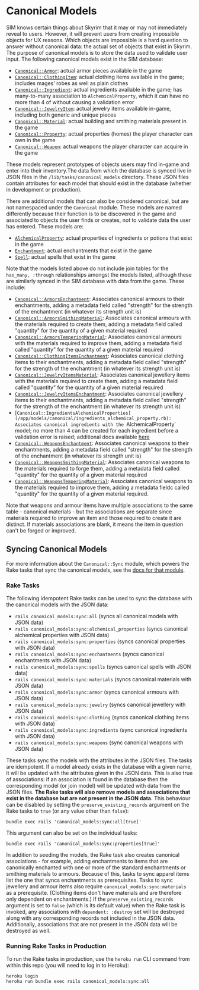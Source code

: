 # Canonical Models

SIM knows certain things about Skyrim that it may or may not immediately reveal to users. However, it will prevent users from creating impossible objects for UX reasons. Which objects are impossible is a hard question to answer without canonical data: the actual set of objects that exist in Skyrim. The purpose of canonical models is to store the data used to validate user input. The following canonical models exist in the SIM database:

* [`Canonical::Armor`](/app/models/canonical_armor.rb): actual armor pieces available in the game
* [`Canonical::ClothingItem`](/app/models/canonical_clothing_item.rb): actual clothing items available in the game; includes mages' robes as well as plain clothes
* [`Canonical::Ingredient`](/app/models/canonical_ingredient.rb): actual ingredients available in the game; has many-to-many association to `AlchemicalProperty`, which it can have no more than 4 of without causing a validation error
* [`Canonical::JewelryItem`](/app/models/canonical_jewelry_item.rb): actual jewelry items available in-game, including both generic and unique pieces
* [`Canonical::Material`](/app/models/canonical_material.rb): actual building and smithing materials present in the game
* [`Canonical::Property`](/app/models/canonical_property.rb): actual properties (homes) the player character can own in the game
* [`Canonical::Weapon`](/app/models/canonical_weapon.rb): actual weapons the player character can acquire in the game

These models represent prototypes of objects users may find in-game and enter into their inventory.The data from which the database is synced live in JSON files in the `/lib/tasks/canonical_models` directory. These JSON files contain attributes for each model that should exist in the database (whether in development or production).

There are additional models that can also be considered canonical, but are not namespaced under the `Canonical` module. These models are named differently because their function is to be discovered in the game and associated to objects the user finds or creates, not to validate data the user has entered. These models are:

* [`AlchemicalProperty`](/app/models/alchemical_property.rb): actual properties of ingredients or potions that exist in the game
* [`Enchantment`](/app/models/enchantment.rb): actual enchantments that exist in the game
* [`Spell`](/app/models/spell.rb): actual spells that exist in the game

Note that the models listed above do not include join tables for the `has_many, :through` relationships amongst the models listed, although these are similarly synced in the SIM database with data from the game. These include:

* [`Canonical::ArmorsEnchantment`](/app/models/canonical/armors_enchantment.rb): Associates canonical armours to their enchantments, adding a metadata field called "strength" for the strength of the enchantment (in whatever its strength unit is)
* [`Canonical::ArmorsSmithingMaterial`](/app/models/canonical/armors_smithing_material.rb): Associates canonical armours with the materials required to create them, adding a metadata field called "quantity" for the quantity of a given material required
* [`Canonical::ArmorsTemperingMaterial`](/app/models/canonical/armors_tempering_material.rb): Associates canonical armours with the materials required to improve them, adding a metadata field called "quantity" for the quantity of a given material required
* [`Canonical::ClothingItemsEnchantment`](/app/models/canonical/clothing_items_enchantment.rb): Associates canonical clothing items to their enchantments, adding a metadata field called "strength" for the strength of the enchantment (in whatever its strength unit is)
* [`Canonical::JewelryItemsMaterial`](/app/models/canonical/jewelry_items_canonical_material.rb): Associates canonical jewellery items with the materials required to create them, adding a metadata field called "quantity" for the quantity of a given material required
* [`Canonical::JewelryItemsEnchantment`](/app/models/canonical/jewelry_items_enchantment.rb): Associates canonical jewellery items to their enchantments, adding a metadata field called "strength" for the strength of the enchantment (in whatever its strength unit is)
* [`Canonical::IngredientsAlchemicalProperties](/app/models/canonical/ingredients_alchemical_property.rb): Associates canonical ingredients with the `AlchemicalProperty` model; no more than 4 can be created for each ingredient before a validation error is raised; additional docs available [here](/docs/models/canonical-ingredients-alchemical-property.md)
* [`Canonical::WeaponsEnchantment`](/app/models/canonical/weapons_enchantment.rb): Associates canonical weapons to their enchantments, adding a metadata field called "strength" for the strength of the enchantment (in whatever its strength unit is)
* [`Canonical::WeaponsSmithingMaterial`](/app/models/canonical/weapons_smithing_material.rb): Associates canonical weapons to the materials required to forge them, adding a metadata field called "quantity" for the quantity of a given material required
* [`Canonical::WeaponsTemperingMaterial`](/app/models/canonical/weapons_tempering_material.rb): Associates canonical weapons to the materials required to improve them, adding a metadata fieldc called "quantity" for the quantity of a given material required.

Note that weapons and armour items have multiple associations to the same table - canonical materials - but the associations are separate since materials required to improve an item and those required to create it are distinct. If materials associations are blank, it means the item in question can't be forged or improved.

## Syncing Canonical Models

For more information about the `Canonical::Sync` module, which powers the Rake tasks that sync the canonical models, see the [docs for that module](/docs/syncing-canonical-models.md).

### Rake Tasks

The following idempotent Rake tasks can be used to sync the database with the canonical models with the JSON data:

* `rails canonical_models:sync:all` (syncs all canonical models with JSON data)
* `rails canonical_models:sync:alchemical_properties` (syncs canonical alchemical properties with JSON data)
* `rails canonical_models:sync:properties` (syncs canonical properties with JSON data)
* `rails canonical_models:sync:enchantments` (syncs canonical enchantments with JSON data)
* `rails canonical_models:sync:spells` (syncs canonical spells with JSON data)
* `rails canonical_models:sync:materials` (syncs canonical materials with JSON data)
* `rails canonical_models:sync:armor` (syncs canonical armours with JSON data)
* `rails canonical_models:sync:jewelry` (syncs canonical jewellery with JSON data)
* `rails canonical_models:sync:clothing` (syncs canonical clothing items with JSON data)
* `rails canonical_models:sync:ingredients` (sync canonical ingredients with JSON data)
* `rails canonical_models:sync:weapons` (sync canonical weapons with JSON data)

These tasks sync the models with the attributes in the JSON files. The tasks are idempotent. If a model already exists in the database with a given name, it will be updated with the attributes given in the JSON data. This is also true of associations: if an association is found in the database then the corresponding model (or join model) will be updated with data from the JSON files. **The Rake tasks will also remove models and associations that exist in the database but are not present in the JSON data.** This behaviour can be disabled by setting the `preserve_existing_records` argument on the Rake tasks to `true` (or any value other than `false`):

```
bundle exec rails 'canonical_models:sync:all[true]'
```

This argument can also be set on the individual tasks:

```
bundle exec rails 'canonical_models:sync:properties[true]'
```

In addition to seeding the models, the Rake task also creates canonical associations - for example, adding enchantments to items that are canonically enchanted with one or more of the standard enchantments or smithing materials to armours. Because of this, tasks to sync apparel items list the one that syncs enchantments as prerequisites. Tasks to sync jewellery and armour items also require `canonical_models:sync:materials` as a prerequisite. (Clothing items don't have materials and are therefore only dependent on enchantments.) If the `preserve_existing_records` argument is set to `false` (which is its default value) when the Rake task is invoked, any associations with `dependent: :destroy` set will be destroyed along with any corresponding records not included in the JSON data. Additionally, associations that are not present in the JSON data will be destroyed as well.

### Running Rake Tasks in Production

To run the Rake tasks in production, use the `heroku run` CLI command from within this repo (you will need to log in to Heroku):
```
heroku login
heroku run bundle exec rails canonical_models:sync:all
```
